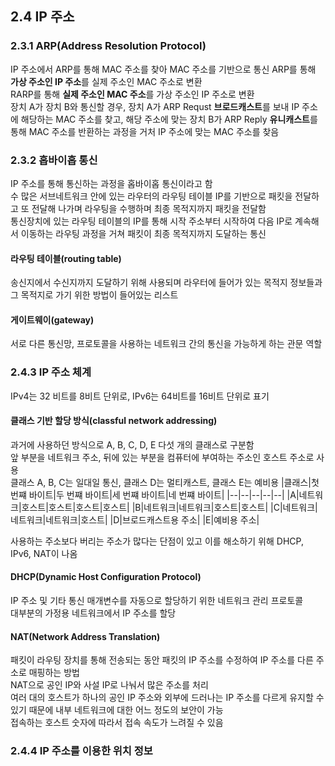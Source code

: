 ## 2.4 IP 주소  
### 2.3.1 ARP(Address Resolution Protocol)
IP 주소에서 ARP를 통해 MAC 주소를 찾아 MAC 주소를 기반으로 통신
ARP를 통해 **가상 주소인 IP 주소**를 실제 주소인 MAC 주소로 변환  
RARP를 통해 **실제 주소인 MAC 주소**를 가상 주소인 IP 주소로 변환  
장치 A가 장치 B와 통신할 경우, 장치 A가 ARP Requst **브로드캐스트**를 보내 IP 주소에 해당하는 MAC 주소를 찾고, 해당 주소에 맞는 장치 B가 ARP Reply **유니캐스트**를 통해 MAC 주소를 반환하는 과정을 거처 IP 주소에 맞는 MAC 주소를 찾음  

### 2.3.2 홉바이홉 통신  
IP 주소를 통해 통신하는 과정을 홉바이홉 통신이라고 함  
수 많은 서브네트워크 안에 있는 라우터의 라우팅 테이블 IP를 기반으로 패킷을 전달하고 또 전달해 나가며 라우팅을 수행하며 최종 목적지까지 패킷을 전달함  
통신장치에 있는 라우팅 테이블의 IP를 통해 시작 주소부터 시작하여 다음 IP로 계속해서 이동하는 라우팅 과정을 거쳐 패킷이 최종 목적지까지 도달하는 통신  
#### 라우팅 테이블(routing table)  
송신지에서 수신지까지 도달하기 위해 사용되며 라우터에 들어가 있는 목적지 정보들과 그 목적지로 가기 위한 방법이 들어있는 리스트  
#### 게이트웨이(gateway)  
서로 다른 통신망, 프로토콜을 사용하는 네트워크 간의 통신을 가능하게 하는 관문 역할  

### 2.4.3 IP 주소 체계  
IPv4는 32 비트를 8비트 단위로, IPv6는 64비트를 16비트 단위로 표기  
#### 클래스 기반 할당 방식(classful network addressing)  
과거에 사용하던 방식으로 A, B, C, D, E 다섯 개의 클래스로 구분함  
앞 부분을 네트워크 주소, 뒤에 있는 부분을 컴퓨터에 부여하는 주소인 호스트 주소로 사용  
클래스 A, B, C는 일대일 통신, 클래스 D는 멀티캐스트, 클래스 E는 예비용
|클래스|첫 번쨰 바이트|두 번쨰 바이트|세 번쨰 바이트|네 번쨰 바이트|
|--|--|--|--|--|
|A|네트워크|호스트|호스트|호스트|호스트|
|B|네트워크|네트워크|호스트|호스트|
|C|네트워크|네트워크|네트워크|호스트|
|D|브로드캐스트용 주소|
|E|예비용 주소|

사용하는 주소보다 버리는 주소가 많다는 단점이 있고 이를 해소하기 위해 DHCP, IPv6, NAT이 나옴  
#### DHCP(Dynamic Host Configuration Protocol)  
IP 주소 및 기타 통신 매개변수를 자동으로 할당하기 위한 네트워크 관리 프로토콜  
대부분의 가정용 네트워크에서 IP 주소를 할당  

#### NAT(Network Address Translation)  
패킷이 라우팅 장치를 통해 전송되는 동안 패킷의 IP 주소를 수정하여 IP 주소를 다른 주소로 매핑하는 방법  
NAT으로 공인 IP와 사설 IP로 나눠서 많은 주소를 처리  
여러 대의 호스트가 하나의 공인 IP 주소와 외부에 드러나는 IP 주소를 다르게 유지할 수 있기 때문에 내부 네트워크에 대한 어느 정도의 보안이 가능  
접속하는 호스트 숫자에 따라서 접속 속도가 느려질 수 있음  

### 2.4.4 IP 주소를 이용한 위치 정보  